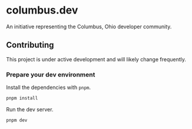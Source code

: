 # columbus.dev

An initiative representing the Columbus, Ohio developer community.

## Contributing

This project is under active development and will likely change frequently.

### Prepare your dev environment

Install the dependencies with `pnpm`.

```sh
pnpm install
```

Run the dev server.

```sh
pnpm dev
```
